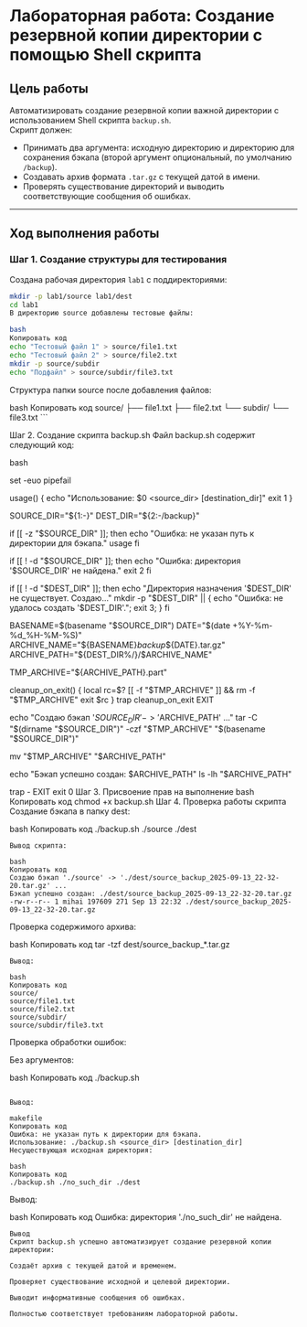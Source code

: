 # Лабораторная работа: Создание резервной копии директории с помощью Shell скрипта

## Цель работы
Автоматизировать создание резервной копии важной директории с использованием Shell скрипта `backup.sh`.  
Скрипт должен:  
- Принимать два аргумента: исходную директорию и директорию для сохранения бэкапа (второй аргумент опциональный, по умолчанию `/backup`).  
- Создавать архив формата `.tar.gz` с текущей датой в имени.  
- Проверять существование директорий и выводить соответствующие сообщения об ошибках.  

---

## Ход выполнения работы

### Шаг 1. Создание структуры для тестирования

Создана рабочая директория `lab1` с поддиректориями:

```bash
mkdir -p lab1/source lab1/dest
cd lab1
В директорию source добавлены тестовые файлы:

bash
Копировать код
echo "Тестовый файл 1" > source/file1.txt
echo "Тестовый файл 2" > source/file2.txt
mkdir -p source/subdir
echo "Подфайл" > source/subdir/file3.txt
```
Структура папки source после добавления файлов:

bash
Копировать код
source/
├── file1.txt
├── file2.txt
└── subdir/
    └── file3.txt
    ```
<!-- Вставьте скриншот структуры папки здесь -->

Шаг 2. Создание скрипта backup.sh
Файл backup.sh содержит следующий код:

bash

set -euo pipefail

usage() {
  echo "Использование: $0 <source_dir> [destination_dir]"
  exit 1
}

SOURCE_DIR="${1:-}"
DEST_DIR="${2:-/backup}"

if [[ -z "$SOURCE_DIR" ]]; then
  echo "Ошибка: не указан путь к директории для бэкапа."
  usage
fi

if [[ ! -d "$SOURCE_DIR" ]]; then
  echo "Ошибка: директория '$SOURCE_DIR' не найдена."
  exit 2
fi

if [[ ! -d "$DEST_DIR" ]]; then
  echo "Директория назначения '$DEST_DIR' не существует. Создаю..."
  mkdir -p "$DEST_DIR" || { echo "Ошибка: не удалось создать '$DEST_DIR'."; exit 3; }
fi

BASENAME=$(basename "$SOURCE_DIR")
DATE="$(date +%Y-%m-%d_%H-%M-%S)"
ARCHIVE_NAME="${BASENAME}_backup_${DATE}.tar.gz"
ARCHIVE_PATH="${DEST_DIR%/}/$ARCHIVE_NAME"

TMP_ARCHIVE="${ARCHIVE_PATH}.part"

cleanup_on_exit() {
  local rc=$?
  [[ -f "$TMP_ARCHIVE" ]] && rm -f "$TMP_ARCHIVE"
  exit $rc
}
trap cleanup_on_exit EXIT

echo "Создаю бэкап '$SOURCE_DIR' -> '$ARCHIVE_PATH' ..."
tar -C "$(dirname "$SOURCE_DIR")" -czf "$TMP_ARCHIVE" "$(basename "$SOURCE_DIR")"

mv "$TMP_ARCHIVE" "$ARCHIVE_PATH"

echo "Бэкап успешно создан: $ARCHIVE_PATH"
ls -lh "$ARCHIVE_PATH"

trap - EXIT
exit 0
Шаг 3. Присвоение прав на выполнение
bash
Копировать код
chmod +x backup.sh
Шаг 4. Проверка работы скрипта
Создание бэкапа в папку dest:

bash
Копировать код
./backup.sh ./source ./dest
```
Вывод скрипта:

bash
Копировать код
Создаю бэкап './source' -> './dest/source_backup_2025-09-13_22-32-20.tar.gz' ...
Бэкап успешно создан: ./dest/source_backup_2025-09-13_22-32-20.tar.gz
-rw-r--r-- 1 mihai 197609 271 Sep 13 22:32 ./dest/source_backup_2025-09-13_22-32-20.tar.gz
```
<!-- Вставьте скриншот вывода здесь -->
Проверка содержимого архива:

bash
Копировать код
tar -tzf dest/source_backup_*.tar.gz
```
Вывод:

bash
Копировать код
source/
source/file1.txt
source/file2.txt
source/subdir/
source/subdir/file3.txt
```
<!-- Вставьте скриншот содержимого архива здесь -->

Проверка обработки ошибок:

Без аргументов:

bash
Копировать код
./backup.sh
```

Вывод:

makefile
Копировать код
Ошибка: не указан путь к директории для бэкапа.
Использование: ./backup.sh <source_dir> [destination_dir]
Несуществующая исходная директория:

bash
Копировать код
./backup.sh ./no_such_dir ./dest
```
Вывод:

bash
Копировать код
Ошибка: директория './no_such_dir' не найдена.
```
Вывод
Скрипт backup.sh успешно автоматизирует создание резервной копии директории:

Создаёт архив с текущей датой и временем.

Проверяет существование исходной и целевой директории.

Выводит информативные сообщения об ошибках.

Полностью соответствует требованиям лабораторной работы.
